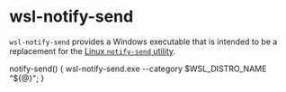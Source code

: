 # wsl-notify-send

`wsl-notify-send` provides a Windows executable that is intended to be a replacement for the [Linux `notify-send` utility](https://ss64.com/bash/notify-send.html).




notify-send() { wsl-notify-send.exe --category $WSL_DISTRO_NAME "${@}"; }